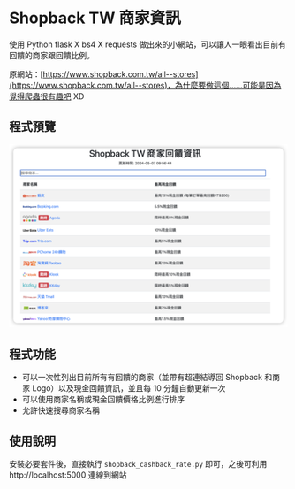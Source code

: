 # Shopback TW 商家資訊
使用 Python flask X bs4 X requests 做出來的小網站，可以讓人一眼看出目前有回饋的商家跟回饋比例。

原網站：[https://www.shopback.com.tw/all--stores](https://www.shopback.com.tw/all--stores)，為什麼要做這個......可能是因為覺得爬蟲很有趣吧 XD
## 程式預覽
![alt text](iShot_2024-05-07_10.07.41.png)
## 程式功能
- 可以一次性列出目前所有有回饋的商家（並帶有超連結導回 Shopback 和商家 Logo）以及現金回饋資訊，並且每 10 分鐘自動更新一次
- 可以使用商家名稱或現金回饋價格比例進行排序
- 允許快速搜尋商家名稱
## 使用說明
安裝必要套件後，直接執行 `shopback_cashback_rate.py` 即可，之後可利用 http://localhost:5000 連線到網站